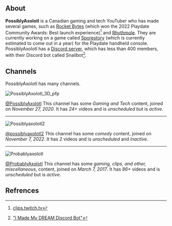 ## About

**PossiblyAxolotl** is a Canadian gaming and tech YouTuber who has made several games, such as [Rocket Bytes](https://possiblyaxolotl.itch.io/rocketbytes) (which won the 2022 Playdate Community Awards: Best launch experience)[^1] and [Rhythmole](https://possiblyaxolotl.itch.io/rhythmole). They are currently working on a game called [Sporestory](https://possiblyaxolotl.itch.io/sporestory) (which is currently estimated to come out in a year) for the Playdate handheld console. PossiblyAxolotl has a [Discord server](https://discord.com/invite/zK4J8p4), which has less than 400 members, with their Discord bot called Snailbot[^2].

## Channels
PossiblyAxolotl has many channels.
 
![PossiblyAxolotl_3D_pfp](https://github.com/PossiblyAxolotl/PossiblyAxolotl-Wiki/assets/108029829/03c6ae67-6d5b-4b94-9a35-7427b6fae510)

[@PossiblyAxolotl](https://www.youtube.com/@PossiblyAxolotl)
This channel has some *Gaming and Tech* content, joined on *November 27, 2020*. It has *24+* videos and is *unscheduled* but is *active*.

---

![Possiblyaxolotl2](https://github.com/PossiblyAxolotl/PossiblyAxolotl-Wiki/assets/108029829/a28bd01b-4845-4fe4-b1b9-9c38ab90fb1e)

[@possiblyaxolotl2](https://www.youtube.com/@possiblyaxolotl2)
This channel has some *comedy* content, joined on *November 7, 2022*. It has *2* videos and is *unscheduled* and *inactive*.

---

![Probablyaxolotl](https://github.com/PossiblyAxolotl/PossiblyAxolotl-Wiki/assets/108029829/45e18719-e25a-4b65-9fbe-2a75268d812a)

[@ProbablyAxolotl](https://www.youtube.com/@ProbablyAxolotl)
This channel has some *gaming, clips, and other, miscellaneous,* content, joined on *March 7, 2017*. It has *86+* videos and is *unscheduled* but is *active*.


## Refrences
[^1]: [clips.twitch.tv](https://clips.twitch.tv/CloudyAmorphousVelociraptorSpicyBoy-xXgRexoE8wKUuAcJ) 
[^2]: ["I Made My DREAM Discord Bot"](https://www.youtube.com/watch?v=SQKYR8Uu3M8)
